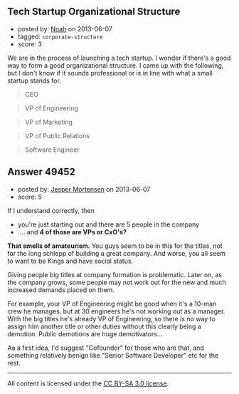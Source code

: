## Tech Startup Organizational Structure

- posted by: [Noah](https://stackexchange.com/users/-1/19943-noah) on 2013-06-07
- tagged: `corporate-structure`
- score: 3

We are in the process of launching a tech startup. I wonder if there's a good way to form a good organizational structure. I came up with the following, but I don't know if it sounds professional or is in line with what a small startup stands for. 

> CEO

> VP of Engineering

> VP of Marketing

> VP of Public Relations

> Software Engineer




## Answer 49452

- posted by: [Jesper Mortensen](https://stackexchange.com/users/-1/1261-jesper-mortensen) on 2013-06-07
- score: 5

If I understand correctly, then

 - you're just starting out and there are 5 people in the company
 - .... and **4 of those are VPs or CxO's?**

**That smells of amateurism.** You guys seem to be in this for the titles, not for the long schlepp of building a great company. And worse, you all seem to want to be Kings and have social status.

Giving people big titles at company formation is problematic. Later on, as the company grows, some people may not work out for the new and much increased demands placed on them. 

For example, your VP of Engineering might be good when it's a 10-man crew he manages, but at 30 engineers he's not working out as a manager. With the big titles he's already VP of Engineering, so there is no way to assign him another title or other duties without this clearly being a demotion. Public demotions are huge demotivators...

Aa a first idea, I'd suggest "Cofounder" for those who are that, and something relatively benign like "Senior Software Developer" etc for the rest.



---

All content is licensed under the [CC BY-SA 3.0 license](https://creativecommons.org/licenses/by-sa/3.0/).
